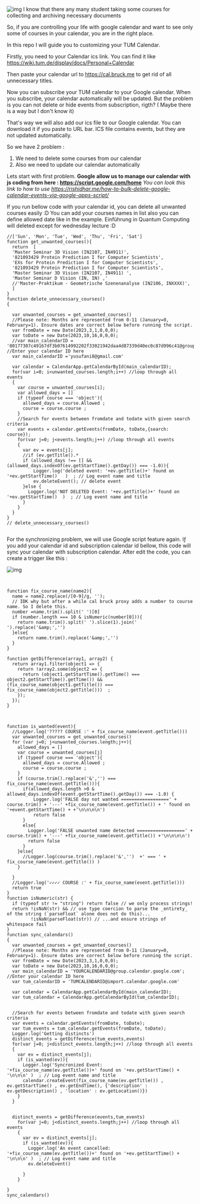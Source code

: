 ![img](logo.png)
I know that there any many student taking some courses for collecting and archiving necessary documents

So, if you are controlling your life with google calendar and want to see only some of courses in your calendar, 
you are in the right place.

In this repo I will guide you to customizing your TUM Calendar.


Firstly, you need to your Calendar ics link. You can find it like https://wiki.tum.de/display/docs/Personal+Calendar

Then paste your calendar url to https://cal.bruck.me to get rid of all unnecessary titles. 

Now you can subscribe your TUM calendar to your Google calendar. When you subscribe, your calendar automatically will be updated. But the problem is you can not delete or hide events from subscription, rigth? ( Maybe there is a way but I don't know it)

That's way we will also add our ics file to our Google calendar. You can download it if you paste to URL bar. 
ICS file contains events, but they are not updated automatically.

So we have 2 problem :
1. We need to delete some courses from our calendar
2. Also we need to update our calendar automatically

Lets start with first problem.
**Google allow us to manage our calendar with js coding from here : https://script.google.com/home**
_You can look this link to how to use https://rishidhar.me/how-to-bulk-delete-google-calendar-events-via-google-apps-script/_

If you run bellow code with your calendar id, you can delete all unwanted courses easily :D
You can add your courses names in list also you can define allowed date like in the example. Einführung in Quantum Computing will deleted except for wednesday lecture :D
```
//['Sun', 'Mon', 'Tue', 'Wed', 'Thu', 'Fri', 'Sat']
function get_unwanted_courses(){
  return  [
  'Master Seminar 3D Vision (IN2107, IN4911)',
  '821093429 Protein Prediction I for Computer Scientists',
  'EXs for Protein Prediction I for Computer Scientists',
  '821093429 Protein Prediction I for Computer Scientists',
  'Master Seminar 3D Vision (IN2107, IN4911) ',
  'Master Seminar D Vision (IN, IN) ,'
  //'Master-Praktikum - Geometrische Szenenanalyse (IN2106, INXXXX)',
  ]
}
function delete_unnecessary_courses()
{

  var unwanted_courses = get_unwanted_courses()
  //Please note: Months are represented from 0-11 (January=0, February=1). Ensure dates are correct below before running the script.
  var fromDate = new Date(2023,3,1,0,0,0); 
  var toDate = new Date(2023,10,16,0,0,0); 
  //var main_calendarID = '80177307c49167df3b07614992202f33021942daa4d87339d40ec0c87d996c41@group.calendar.google.com'; //Enter your calendar ID here
  var main_calendarID ='yusufani8@gmail.com'

  var calendar = CalendarApp.getCalendarById(main_calendarID);
  for(var i=0; i<unwanted_courses.length;i++) //loop through all events
  {
    var course = unwanted_courses[i];
    var allowed_days = []
    if (typeof course === 'object'){
      allowed_days = course.Allowed ;
      course = course.course ;
    }
    //Search for events between fromdate and todate with given search criteria
    var events = calendar.getEvents(fromDate, toDate,{search: course});
    for(var j=0; j<events.length;j++) //loop through all events
    {
      var ev = events[j];
      //if (ev.getTitle().*
      if (allowed_days !== [] && (allowed_days.indexOf(ev.getStartTime().getDay()) === -1.0)){
          Logger.log('deleted event: '+ev.getTitle()+' found on '+ev.getStartTime()   )  ; // Log event name and title
          ev.deleteEvent(); // delete event
      }else {
        Logger.log('NOT DELETED Event: '+ev.getTitle()+' found on '+ev.getStartTime()  )  ; // Log event name and title
      }
    }
  }
}
// delete_unnecessary_courses()


```





For the synchronizing problem, we will use Google script feature again. Iƒ you add your calendar id and subscription calendar id bellow,
this code will sync your calendar with subscription calendar. After edit the code, you can create a trigger like this : 

![img](img.png)

```


function fix_course_name(name2){
  name = name2.replace(/[0-9]/g, '');
  // IDK why but after a while cal bruck proxy adds a number to course name. So I delete this.
  number =name.trim().split(' ')[0] 
  if (number.length === 10 & isNumeric(number[0])){
    return name.trim().split(' ').slice(1).join(' ').replace('&amp;','')
  }else{
    return name.trim().replace('&amp;','')
  }
}

function getDifference(array1, array2) {
  return array1.filter(object1 => {
    return !array2.some(object2 => {
      return (object1.getStartTime().getTime() === object2.getStartTime().getTime()) && (fix_course_name(object1.getTitle()) === fix_course_name(object2.getTitle()))  ;
    });
  });
}



function is_wanted(event){
  //Logger.log('????? COURSE :' + fix_course_name(event.getTitle()))
  var unwanted_courses = get_unwanted_courses()
  for (var j=0; j<unwanted_courses.length;j++){
    allowed_days = []
    var course = unwanted_courses[j]
    if (typeof course === 'object'){
      allowed_days = course.Allowed ;
      course = course.course ;
    }
    if (course.trim().replace('&','') === fix_course_name(event.getTitle())){
      if(allowed_days.length >0 & allowed_days.indexOf(event.getStartTime().getDay()) === -1.0) {
          Logger.log('FALSE day not wanted ==================' + course.trim() + '---' +fix_course_name(event.getTitle()) + ' found on '+event.getStartTime() + +'\n\n\n\n')
          return false
      }
      else{
        Logger.log('FALSE unwanted name detected ==================' + course.trim() + '---' +fix_course_name(event.getTitle()) +'\n\n\n\n')
        return false
      }
    }else{
      //Logger.log(course.trim().replace('&','')  +' === ' + fix_course_name(event.getTitle()) )
    }
    
  }
  //Logger.log('✓✓✓✓ COURSE :' + fix_course_name(event.getTitle()))
  return true
}
function isNumeric(str) {
  if (typeof str != "string") return false // we only process strings!  
  return !isNaN(str) && // use type coercion to parse the _entirety_ of the string (`parseFloat` alone does not do this)...
         !isNaN(parseFloat(str)) // ...and ensure strings of whitespace fail
}
function sync_calendars()
{
  var unwanted_courses = get_unwanted_courses()
  //Please note: Months are represented from 0-11 (January=0, February=1). Ensure dates are correct below before running the script.
  var fromDate = new Date(2023,3,1,0,0,0); 
  var toDate = new Date(2023,10,16,0,0,0); 
  var main_calendarID = 'YOURCALENDARID@group.calendar.google.com'; //Enter your calendar ID here
  var tum_calendarID = 'TUMCALENDARID@import.calendar.google.com'

  var calendar = CalendarApp.getCalendarById(main_calendarID);
  var tum_calendar = CalendarApp.getCalendarById(tum_calendarID);


  //Search for events between fromdate and todate with given search criteria
  var events = calendar.getEvents(fromDate, toDate);
  var tum_events = tum_calendar.getEvents(fromDate, toDate);
  Logger.log('Getting distincts')
  distinct_events = getDifference(tum_events,events)
  for(var j=0; j<distinct_events.length;j++) //loop through all events
  {
    var ev = distinct_events[j];
    if (is_wanted(ev)){
      Logger.log('Syncronized Event: '+fix_course_name(ev.getTitle())+' found on '+ev.getStartTime() + '\n\n\n' )  ; // Log event name and title
      calendar.createEvent(fix_course_name(ev.getTitle()) , ev.getStartTime() , ev.getEndTime(), {'description' : ev.getDescription() , 'location' : ev.getLocation()})
    }
  }


  distinct_events = getDifference(events,tum_events)
    for(var j=0; j<distinct_events.length;j++) //loop through all events
    {
      var ev = distinct_events[j];
      if (is_wanted(ev)){
        Logger.log('An event cancelled: '+fix_course_name(ev.getTitle())+' found on '+ev.getStartTime() + '\n\n\n' )  ; // Log event name and title
        ev.deleteEvent()
        
      }
    }

}
sync_calendars()

```
